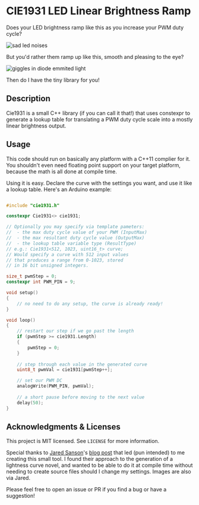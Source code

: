# CIE1931 LED Linear Brightness Ramp

Does your LED brightness ramp like this as you increase your PWM duty cycle?

![sad led noises](https://github.com/nitz/Cie1931/blob/master/images/leds_uncorrected.png?raw=true)

But you'd rather them ramp up like this, smooth and pleasing to the eye?

![giggles in diode emmited light](https://github.com/nitz/Cie1931/blob/master/images/leds_corrected.png?raw=true)

Then do I have the tiny library for you!

## Description

Cie1931 is a small C++ library (if you can call it that!) that uses constexpr to generate a lookup table for translating a PWM duty cycle scale into a mostly linear brightness output.

## Usage

This code should run on basically any platform with a C++11 complier for it. You shouldn't even need floating point support on your target platform, because the math is all done at compile time.

Using it is easy. Declare the curve with the settings you want, and use it like a lookup table. Here's an Arduino example:

```cpp

#include "cie1931.h"

constexpr Cie1931<> cie1931;

// Optionally you may specify via template pameters:
//  - the max duty cycle value of your PWM (InputMax)
//  - the max resultant duty cycle value (OutputMax)
//  - the lookup table variable type (ResultType)
// e.g.: Cie1931<512, 1023, uint16_t> curve;
// Would specify a curve with 512 input values
// that produces a range from 0-1023, stored
// in 16 bit unsigned integers.

size_t pwmStep = 0;
constexpr int PWM_PIN = 9;

void setup()
{
	// no need to do any setup, the curve is already ready!
}

void loop()
{
	// restart our step if we go past the length
	if (pwmStep >= cie1931.Length)
	{
		pwmStep = 0;
	}
	
	// step through each value in the generated curve
	uint8_t pwmVal = cie1931[pwmStep++];

	// set our PWM DC
	analogWrite(PWM_PIN, pwmVal);
	
	// a short pause before moving to the next value
	delay(50);
}
```

## Acknowledgments & Licenses

This project is MIT licensed. See `LICENSE` for more information.

Special thanks to [Jared Sanson](https://github.com/jorticus)'s [blog post](https://jared.geek.nz/2013/feb/linear-led-pwm) that led (pun intended) to me creating this small tool. I found their approach to the generation of a lightness curve novel, and wanted to be able to do it at compile time without needing to create source files should I change my settings. Images are also via Jared.

Please feel free to open an issue or PR if you find a bug or have a suggestion!
